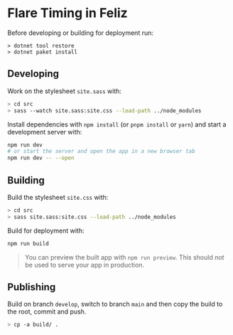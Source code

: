 # Flare Timing in Feliz

Before developing or building for deployment run:
```
> dotnet tool restore
> dotnet paket install
```

## Developing
Work on the stylesheet `site.sass` with:
```bash
> cd src
> sass --watch site.sass:site.css --load-path ../node_modules
```
Install dependencies with `npm install` (or `pnpm install` or `yarn`) and start a development server with:
```bash
npm run dev
# or start the server and open the app in a new browser tab
npm run dev -- --open
```
## Building
Build the stylesheet `site.css` with:
```bash
> cd src
> sass site.sass:site.css --load-path ../node_modules
```

Build for deployment with:
```bash
npm run build
```
> You can preview the built app with `npm run preview`. This should _not_ be used to serve your app in production.
## Publishing
Build on branch `develop`, switch to branch `main` and then copy the build to the root, commit and push.
```bash
> cp -a build/ .
```